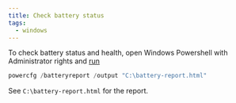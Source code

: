```yaml
---
title: Check battery status
tags:
  - windows
---
```


To check battery status and health, open Windows Powershell with Administrator rights and [run](https://www.pcmag.com/how-to/how-to-check-your-laptops-battery-health-in-windows-10)

```powershell
powercfg /batteryreport /output "C:\battery-report.html"
```

See `C:\battery-report.html` for the report.
